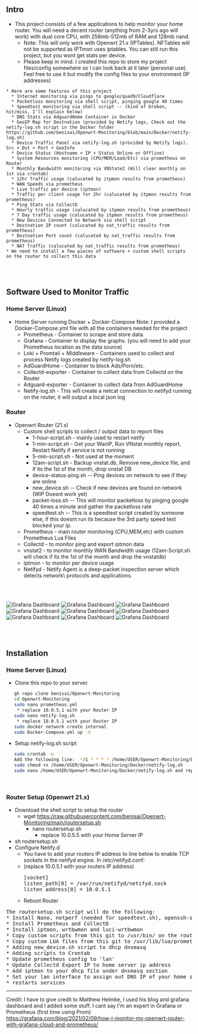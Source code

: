 
## Intro
* This project consists of a few applications to help monitor your home router. You will need a decent router (anything from 2-3yrs ago will work) with dual core CPU, with 256mb-512mb of RAM and 128mb nand. 
  * Note: This will only work with Openwrt 21.x (IPTables). NFTables will not be supported as IPTmon uses iptables. You can still run this project, but you wont get stats per device. 
  * Please keep in mind. I created this repo to store my project files/config somewhere so I can look back at it later (personal use). Feel free to use it but modify the config files to your environment (IP addresses)
```
* Here are some features of this project
  * Internet monitoring via pings to google/quad9/Cloudflare
  * Packetloss monitoring via shell script, pinging google 40 times
  * Speedtest monitoring via shell script -- (kind of broken, hit/miss, I'll explain below)
  * DNS Stats via AdguardHome Container in Docker
  * GeoIP Map for Destnation (provided by Netify logs, Check out the netify-log.sh script in the Docker folder https://github.com/benisai/Openwrt-Monitoring/blob/main/Docker/netify-log.sh)
  * Device Traffic Panel via netify-log.sh (provided by Netify logs). Src + Dst + Port + GeoInfo 
  * Device Status (Hostname + IP + Status Online or Offline)
  * System Resources monitoring (CPU/MEM/Load/Etc) via prometheus on Router
  * Monthly Bandwidth monitoring via VNState2 (Will clear monthly on 1st via crontab)
  * 12hr Traffic usage (calucated by itpmon results from prometheus)
  * WAN Speeds via prometheus
  * Live traffic per device (iptmon)
  * Traffic per client usage for 2hr (calucated by itpmon results from prometheus)
  * Ping Stats via CollectD
  * Hourly traffic usage (calucated by itpmon results from prometheus)
  * 7 Day traffic usage (calucated by itpmon results from prometheus)
  * New Devices Connected to Network via shell script
  * Destnation IP count (calucated by nat_traffic results from prometheus)
  * Destnation Port count (calucated by nat_traffic results from prometheus)
  * NAT Traffic (calucated by nat_traffic results from prometheus)
* We need to install a few pieces of software + custom shell scripts on the router to collect this data  
```

</br>
</br>

## Software Used to Monitor Traffic
### Home Server (Linux)
* Home Server running Docker + Docker-Compose
  Note:  I provided a Docker-Compose.yml file with all the containers needed for the project
  * Prometheus - Container to scrape and store data.
  * Grafana - Container to display the graphs. (you will need to add your Prometheus location as the data source)
  * Loki + Promtail + Middleware - Containers used to collect and process Netify logs created by netify-log.sh
  * AdGuardHome - Container to block Ads/Porn/etc.
  * Collectd-exporter - Container to collect data from Collectd on the Router
  * Adguard-exporter - Container to collect data from AdGuardHome
  * Netify-log.sh - This will create a netcat connection to netifyd running on the router, it will output a local json log 

### Router
* Openwrt Router (21.x)
  * Custom shell scripts to collect / output data to report files 
    * 1-hour-script.sh - mainly used to restart netify
    * 1-min-script.sh - Get your WanIP, Run VNstat monthly report, Restart Netify if service is not running
    * 5-min-script.sh - Not used at the moment
    * 12am-script.sh - Backup vnstat.db, Remove new_device file, and if its the 1st of the month, drop vnstat DB
    * device-status-ping.sh -- Ping devices on network to see if they are online
    * new_device.sh -- Check if new devices are found on network (WIP Doesnt work yet)
    * packet-loss.sh -- This will monitor packetloss by pinging google 40 times a minute and gather the packetloss rate
    * speedtest.sh -- This is a speedtest script created by someone else, if this doesnt run its because the 3rd party speed test blocked your ip.
  * Prometheus - main router monitoring (CPU,MEM,etc) with custom Prometheus Lua Files
  * Collectd - to monitor ping and export iptmon data
  * vnstat2 - to monitor monthly WAN Bandwidth usage (12am-Script.sh will check if its the 1st of the month and drop the vnstatdb)
  * iptmon - to monitor per device usage
  * Netifyd - Netify Agent is a deep-packet inspection server which detects network\\ protocols and applications.


</br>
</br>


![Grafana Dashboard](https://github.com/benisai/Openwrt-Monitoring/blob/main/screenshots/Dashboard1.PNG)
![Grafana Dashboard](https://github.com/benisai/Openwrt-Monitoring/blob/main/screenshots/Dashboard2.PNG)
![Grafana Dashboard](https://github.com/benisai/Openwrt-Monitoring/blob/main/screenshots/Dashboard3.PNG)
![Grafana Dashboard](https://github.com/benisai/Openwrt-Monitoring/blob/main/screenshots/Dashboard4.PNG)
![Grafana Dashboard](https://github.com/benisai/Openwrt-Monitoring/blob/main/screenshots/Dashboard5.PNG)
![Grafana Dashboard](https://github.com/benisai/Openwrt-Monitoring/blob/main/screenshots/Dashboard6.PNG)
![Grafana Dashboard](https://github.com/benisai/Openwrt-Monitoring/blob/main/screenshots/Dashboard7.PNG)
![Grafana Dashboard](https://github.com/benisai/Openwrt-Monitoring/blob/main/screenshots/Dashboard8.PNG)
![Grafana Dashboard](https://github.com/benisai/Openwrt-Monitoring/blob/main/screenshots/Dashboard9.PNG)


</br>
</br>

## Installation
### Home Server (Linux)

* Clone this repo to your server. 
```sh
   gh repo clone benisai/Openwrt-Monitoring
   cd Openwrt-Monitoring
   sudo nano prometheus.yml 
    * replace 10.0.5.1 with your Router IP
   sudo nano netify-log.sh 
    * replace 10.0.5.1 with your Router IP
   sudo docker network create internal
   sudo Docker-Compose.yml up -d
```
  * Setup netify-log.sh script
```sh
   sudo crontab -e
   Add the following line:  */1 * * * * /home/USER/Openwrt-Monitoring/Docker/netify-log.sh >> /var/log/crontab.netify.txt 2>&1  
   sudo chmod +x /home/USER/Openwrt-Monitoring/Docker/netify-log.sh  
   sudo nano /home/USER/Openwrt-Monitoring/Docker/netify-log.sh and replace the IP + hostname for each device
```
</br>

### Router Setup (Openwrt 21.x)
* Download the shell script to setup the router
  * wget https://raw.githubusercontent.com/benisai/Openwrt-Monitoring/main/routersetup.sh
    * nano routersetup.sh
      * replace 10.0.5.5 with your Home Server IP
* sh routersetup.sh
* Configure Netify.d
  * You have to add your routers IP address to line below to enable TCP sockets in the netifyd engine. In /etc/netifyd.conf:
  * (replace 10.0.5.1 with your routers IP address)
    <pre>
    [socket]
    listen_path[0] = /var/run/netifyd/netifyd.sock
    listen_address[0] = 10.0.5.1    
    </pre>
  * Reboot Router

<pre>
The routersetup.sh script will do the following:
* Install Nano, netperf (needed for speedtest.sh), openssh-sftp-server,vnstat
* Install Prometheus and CollectD
* Install iptmon, wrtbwmon and luci-wrtbwmon
* Copy custom scripts from this git to /usr/bin/ on the router
* Copy custom LUA files from this git to /usr/lib/lua/prometheus-collectors on the router.
* Adding new_device.sh script to dhcp dnsmasq
* Adding scripts to Crontab
* Update prometheus config to 'lan'
* Update Collectd Export IP to home server ip address
* Add iptmon to your dhcp file under dnsmasq section
* Set your lan interface to assign out DNS IP of your home server
* restarts services
</pre>


--------

Credit: I have to give credit to Matthew Helmke, I used his blog and grafana dashboard and I added some stuff. I cant say I'm an expert in Grafana or Prometheus (first time using Prom) https://grafana.com/blog/2021/02/09/how-i-monitor-my-openwrt-router-with-grafana-cloud-and-prometheus/



